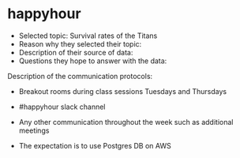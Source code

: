 # happyhour

- Selected topic: Survival rates of the Titans
- Reason why they selected their topic:
- Description of their source of data:
- Questions they hope to answer with the data:

Description of the communication protocols:

- Breakout rooms during class sessions Tuesdays and Thursdays
- #happyhour slack channel
- Any other communication throughout the week such as additional meetings


- The expectation is to use Postgres DB on AWS

